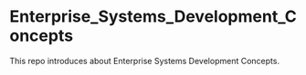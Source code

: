 # Enterprise_Systems_Development_Concepts
This repo introduces about Enterprise Systems Development Concepts.
